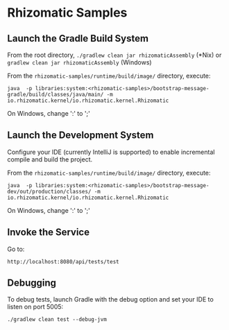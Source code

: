 # Rhizomatic Samples

## Launch the Gradle Build System

From the root directory, ```./gradlew clean jar rhizomaticAssembly``` (*Nix) or ```gradlew clean jar rhizomaticAssembly```  (Windows)

From the ```rhizomatic-samples/runtime/build/image/``` directory, execute:

```java  -p libraries:system:<rhizomatic-samples>/bootstrap-message-gradle/build/classes/java/main/ -m io.rhizomatic.kernel/io.rhizomatic.kernel.Rhizomatic```

On Windows, change ':' to ';'

## Launch the Development System

Configure your IDE (currently IntelliJ is supported) to enable incremental compile and build the project.

From the ```rhizomatic-samples/runtime/build/image/``` directory, execute:

```java  -p libraries:system:<rhizomatic-samples>/bootstrap-message-dev/out/production/classes/ -m io.rhizomatic.kernel/io.rhizomatic.kernel.Rhizomatic```

On Windows, change ':' to ';'


## Invoke the Service

Go to:

```http://localhost:8080/api/tests/test```

## Debugging

To debug tests, launch Gradle with the debug option and set your IDE to listen on port 5005:

```./gradlew clean test --debug-jvm``` 




